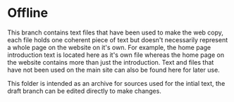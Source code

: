# Offline 

This branch contains text files that have been used to make the web copy, each file holds one coherent piece of text but doesn't necessarily represent a whole page on the website on it's own. For example, the home page introduction text is located here as it's own file whereas the home page on the website contains more than just the introduction. Text and files that have not been used on the main site can also be found here for later use. 

This folder is intended as an archive for sources used for the intial text, the draft branch can be edited directly to make changes. 
